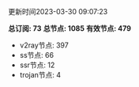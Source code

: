 更新时间2023-03-30 09:07:23

**总订阅: 73**
**总节点: 1085**
**有效节点: 479**
- v2ray节点: 397
- ss节点: 66
- ssr节点: 12
- trojan节点: 4
